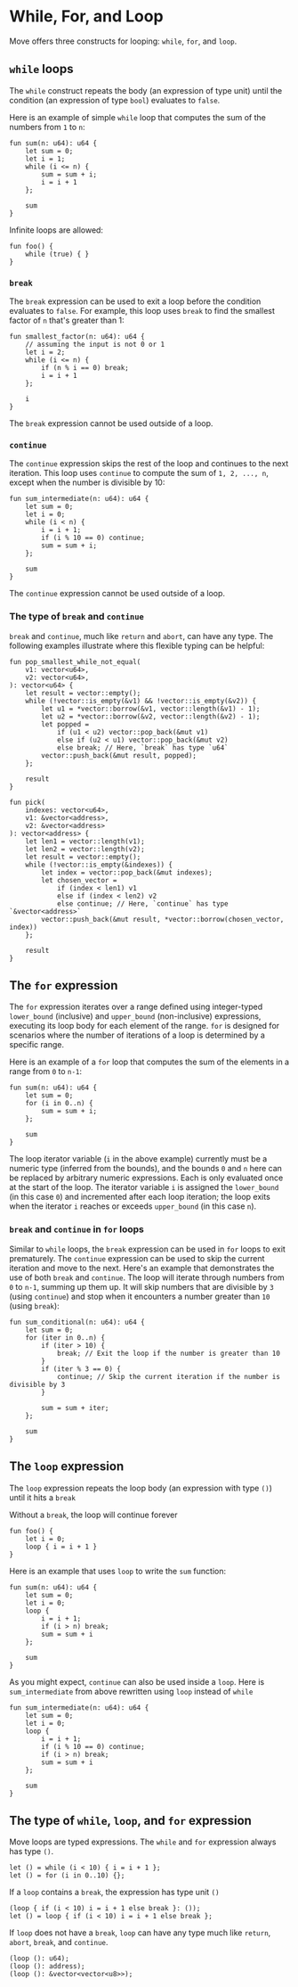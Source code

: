 # While, For, and Loop

Move offers three constructs for looping: `while`, `for`, and `loop`.

## `while` loops

The `while` construct repeats the body (an expression of type unit) until the condition (an expression of type `bool`) evaluates to `false`.

Here is an example of simple `while` loop that computes the sum of the numbers from `1` to `n`:

```move
fun sum(n: u64): u64 {
    let sum = 0;
    let i = 1;
    while (i <= n) {
        sum = sum + i;
        i = i + 1
    };

    sum
}
```

Infinite loops are allowed:

```move=
fun foo() {
    while (true) { }
}
```

### `break`

The `break` expression can be used to exit a loop before the condition evaluates to `false`. For example, this loop uses `break` to find the smallest factor of `n` that's greater than 1:

```move
fun smallest_factor(n: u64): u64 {
    // assuming the input is not 0 or 1
    let i = 2;
    while (i <= n) {
        if (n % i == 0) break;
        i = i + 1
    };

    i
}
```

The `break` expression cannot be used outside of a loop.

### `continue`

The `continue` expression skips the rest of the loop and continues to the next iteration. This loop uses `continue` to compute the sum of `1, 2, ..., n`, except when the number is divisible by 10:

```move
fun sum_intermediate(n: u64): u64 {
    let sum = 0;
    let i = 0;
    while (i < n) {
        i = i + 1;
        if (i % 10 == 0) continue;
        sum = sum + i;
    };

    sum
}
```

The `continue` expression cannot be used outside of a loop.

### The type of `break` and `continue`

`break` and `continue`, much like `return` and `abort`, can have any type. The following examples illustrate where this flexible typing can be helpful:

```move
fun pop_smallest_while_not_equal(
    v1: vector<u64>,
    v2: vector<u64>,
): vector<u64> {
    let result = vector::empty();
    while (!vector::is_empty(&v1) && !vector::is_empty(&v2)) {
        let u1 = *vector::borrow(&v1, vector::length(&v1) - 1);
        let u2 = *vector::borrow(&v2, vector::length(&v2) - 1);
        let popped =
            if (u1 < u2) vector::pop_back(&mut v1)
            else if (u2 < u1) vector::pop_back(&mut v2)
            else break; // Here, `break` has type `u64`
        vector::push_back(&mut result, popped);
    };

    result
}
```

```move
fun pick(
    indexes: vector<u64>,
    v1: &vector<address>,
    v2: &vector<address>
): vector<address> {
    let len1 = vector::length(v1);
    let len2 = vector::length(v2);
    let result = vector::empty();
    while (!vector::is_empty(&indexes)) {
        let index = vector::pop_back(&mut indexes);
        let chosen_vector =
            if (index < len1) v1
            else if (index < len2) v2
            else continue; // Here, `continue` has type `&vector<address>`
        vector::push_back(&mut result, *vector::borrow(chosen_vector, index))
    };

    result
}
```

## The `for` expression

The `for` expression iterates over a range defined using integer-typed `lower_bound` (inclusive) and `upper_bound` (non-inclusive) expressions, executing its loop body for each element of the range. `for` is designed for scenarios where the number of iterations of a loop is determined by a specific range.

Here is an example of a `for` loop that computes the sum of the elements in a range from `0` to `n-1`:

```move
fun sum(n: u64): u64 {
    let sum = 0;
    for (i in 0..n) {
        sum = sum + i;
    };

    sum
}
```

The loop iterator variable (`i` in the above example) currently must be a numeric type (inferred from the bounds), and the bounds `0` and `n` here can be replaced by arbitrary numeric expressions. Each is only evaluated once at the start of the loop. The iterator variable `i` is assigned the `lower_bound` (in this case `0`)  and incremented after each loop iteration; the loop exits when the iterator `i` reaches or exceeds `upper_bound` (in this case `n`).

### `break` and `continue` in `for` loops

Similar to `while` loops, the `break` expression can be used in `for` loops to exit prematurely. The `continue` expression can be used to skip the current iteration and move to the next. Here's an example that demonstrates the use of both `break` and `continue`. The loop will iterate through numbers from `0` to `n-1`, summing up them up. It will skip numbers that are divisible by `3` (using `continue`) and stop when it encounters a number greater than `10` (using `break`):

```move
fun sum_conditional(n: u64): u64 {
    let sum = 0;
    for (iter in 0..n) {
        if (iter > 10) {
            break; // Exit the loop if the number is greater than 10
        }
        if (iter % 3 == 0) {
            continue; // Skip the current iteration if the number is divisible by 3
        }

        sum = sum + iter;
    };

    sum
}
```

## The `loop` expression

The `loop` expression repeats the loop body (an expression with type `()`) until it hits a `break`

Without a `break`, the loop will continue forever

```move
fun foo() {
    let i = 0;
    loop { i = i + 1 }
}
```

Here is an example that uses `loop` to write the `sum` function:

```move
fun sum(n: u64): u64 {
    let sum = 0;
    let i = 0;
    loop {
        i = i + 1;
        if (i > n) break;
        sum = sum + i
    };

    sum
}
```

As you might expect, `continue` can also be used inside a `loop`. Here is `sum_intermediate` from above rewritten using `loop` instead of `while`

```move
fun sum_intermediate(n: u64): u64 {
    let sum = 0;
    let i = 0;
    loop {
        i = i + 1;
        if (i % 10 == 0) continue;
        if (i > n) break;
        sum = sum + i
    };

    sum
}
```

## The type of `while`, `loop`, and `for` expression

Move loops are typed expressions. The `while` and `for` expression always has type `()`.

```move
let () = while (i < 10) { i = i + 1 };
let () = for (i in 0..10) {};
```

If a `loop` contains a `break`, the expression has type unit `()`

```move
(loop { if (i < 10) i = i + 1 else break }: ());
let () = loop { if (i < 10) i = i + 1 else break };
```

If `loop` does not have a `break`, `loop` can have any type much like `return`, `abort`, `break`, and `continue`.

```move
(loop (): u64);
(loop (): address);
(loop (): &vector<vector<u8>>);
```
